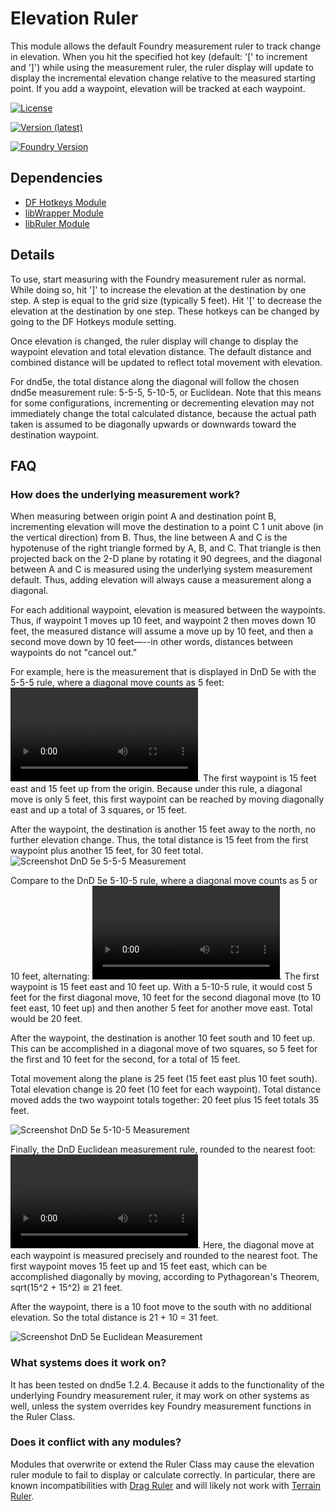 
# Elevation Ruler

This module allows the default Foundry measurement ruler to track change in elevation. When you hit the specified hot key (default: '[' to increment and ']') while using the measurement ruler, the ruler display will update to display the incremental elevation change relative to the measured starting point. If you add a waypoint, elevation will be tracked at each waypoint.

<!--- Downloads @ Latest Badge -->
[![License](https://img.shields.io/github/license/caewok/fvtt-elevation-ruler)](LICENSE)

[![Version (latest)](https://img.shields.io/github/v/release/caewok/fvtt-elevation-ruler)](https://github.com/caewok/fvtt-elevation-ruler/releases/latest)

[![Foundry Version](https://img.shields.io/badge/dynamic/json.svg?url=https://github.com/caewok/fvtt-elevation-ruler/releases/latest/download/module.json&label=Foundry%20Version&query=$.compatibleCoreVersion&colorB=blueviolet)](https://github.com/caewok/fvtt-elevation-ruler/releases/latest)

## Dependencies

- [DF Hotkeys Module ](https://github.com/flamewave000/dragonflagon-fvtt/tree/master/lib-df-hotkeys)
- [libWrapper Module](https://github.com/ruipin/fvtt-lib-wrapper)
- [libRuler Module](https://github.com/caewok/fvtt-lib-ruler)

## Details

To use, start measuring with the Foundry measurement ruler as normal. While doing so, hit ']' to increase the elevation at the destination by one step. A step is equal to the grid size (typically 5 feet). Hit '[' to decrease the elevation at the destination by one step. These hotkeys can be changed by going to the DF Hotkeys module setting.

Once elevation is changed, the ruler display will change to display the waypoint elevation and total elevation distance. The default distance and combined distance will be updated to reflect total movement with elevation. 

For dnd5e, the total distance along the diagonal will follow the chosen dnd5e measurement rule: 5-5-5, 5-10-5, or Euclidean. Note that this means for some configurations, incrementing or decrementing elevation may not immediately change the total calculated distance, because the actual path taken is assumed to be diagonally upwards or downwards toward the destination waypoint. 

## FAQ

### How does the underlying measurement work?

When measuring between origin point A and destination point B, incrementing elevation will move the destination to a point C 1 unit above (in the vertical direction) from B. Thus, the line between A and C is the hypotenuse of the right triangle formed by A, B, and C. That triangle is then projected back on the 2-D plane by rotating it 90 degrees, and the diagonal between A and C is measured using the underlying system measurement default. Thus, adding elevation will always cause a measurement along a diagonal.

For each additional waypoint, elevation is measured between the waypoints. Thus, if waypoint 1 moves up 10 feet, and waypoint 2 then moves down 10 feet, the measured distance will assume a move up by 10 feet, and then a second move down by 10 feet—--in other words, distances between waypoints do not "cancel out."

For example, here is the measurement that is displayed in DnD 5e with the 5-5-5 rule, where a diagonal move counts as 5 feet:
![Video of DnD 5e 5-5-5 Measurement](https://raw.githubusercontent.com/caewok/fvtt-elevation-ruler/6cc09a53f49973eb03dbf9581104a3ea7ffe9561/media/measurement_dnd_5-5-5.webm). The first waypoint is 15 feet east and 15 feet up from the origin. Because under this rule, a diagonal move is only 5 feet, this first waypoint can be reached by moving diagonally east and up a total of 3 squares, or 15 feet. 

After the waypoint, the destination is another 15 feet away to the north, no further elevation change. Thus, the total distance is 15 feet from the first waypoint plus another 15 feet, for 30 feet total. 
![Screenshot DnD 5e 5-5-5 Measurement](https://raw.githubusercontent.com/caewok/fvtt-elevation-ruler/c7664c550b5da4afec07e6f7076f301513834d36/media/measurement_dnd_5-5-5.webp)

Compare to the DnD 5e 5-10-5 rule, where a diagonal move counts as 5 or 10 feet, alternating:
![Video of DnD 5e 5-10-5 Measurement](https://raw.githubusercontent.com/caewok/fvtt-elevation-ruler/6cc09a53f49973eb03dbf9581104a3ea7ffe9561/media/measurement_dnd_5-10-5.webm). The first waypoint is 15 feet east and 10 feet up. With a 5-10-5 rule, it would cost 5 feet for the first diagonal move, 10 feet for the second diagonal move (to 10 feet east, 10 feet up) and then another 5 feet for another move east. Total would be 20 feet. 

After the waypoint, the destination is another 10 feet south and 10 feet up. This can be accomplished in a diagonal move of two squares, so 5 feet for the first and 10 feet for the second, for a total of 15 feet.

Total movement along the plane is 25 feet (15 feet east plus 10 feet south). Total elevation change is 20 feet (10 feet for each waypoint). Total distance moved adds the two waypoint totals together: 20 feet plus 15 feet totals 35 feet.

![Screenshot DnD 5e 5-10-5 Measurement](https://raw.githubusercontent.com/caewok/fvtt-elevation-ruler/c7664c550b5da4afec07e6f7076f301513834d36/media/measurement_dnd_5-10-5.webp)

Finally, the DnD Euclidean measurement rule, rounded to the nearest foot:
![Video of DnD 5e Euclidean](https://raw.githubusercontent.com/caewok/fvtt-elevation-ruler/6cc09a53f49973eb03dbf9581104a3ea7ffe9561/media/measurement_dnd_euclidian.webm). Here, the diagonal move at each waypoint is measured precisely and rounded to the nearest foot. The first waypoint moves 15 feet up and 15 feet east, which can be accomplished diagonally by moving, according to Pythagorean's Theorem, sqrt(15^2 + 15^2) ≅ 21 feet. 

After the waypoint, there is a 10 foot move to the south with no additional elevation. So the total distance is 21 + 10 = 31 feet. 

![Screenshot DnD 5e Euclidean Measurement](https://raw.githubusercontent.com/caewok/fvtt-elevation-ruler/c7664c550b5da4afec07e6f7076f301513834d36/media/measurement_dnd_euclidian.webp)

### What systems does it work on? 

It has been tested on dnd5e 1.2.4. Because it adds to the functionality of the underlying Foundry measurement ruler, it may work on other systems as well, unless the system overrides key Foundry measurement functions in the Ruler Class.

### Does it conflict with any modules?

Modules that overwrite or extend the Ruler Class may cause the elevation ruler module to fail to display or calculate correctly. In particular, there are known incompatibilities with [Drag Ruler](https://github.com/manuelVo/foundryvtt-drag-ruler) and will likely not work with [Terrain Ruler](https://github.com/manuelVo/foundryvtt-terrain-ruler). 


